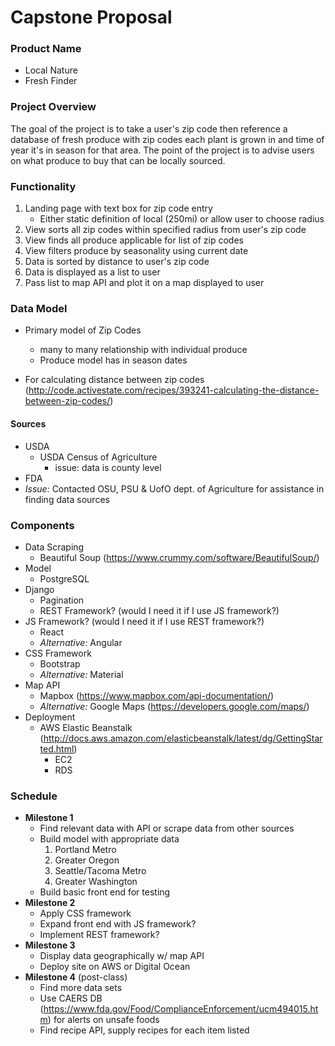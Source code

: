 Capstone Proposal
=================

### Product Name

- Local Nature
- Fresh Finder

### Project Overview

The goal of the project is to take a user's zip code then reference a database of fresh produce with zip codes each plant is grown in and time of year it's in season for that area. The point of the project is to advise users on what produce to buy that can be locally sourced.

### Functionality

1. Landing page with text box for zip code entry
    - Either static definition of local (250mi) or allow user to choose radius
2. View sorts all zip codes within specified radius from user's zip code
3. View finds all produce applicable for list of zip codes
4. View filters produce by seasonality using current date
5. Data is sorted by distance to user's zip code
6. Data is displayed as a list to user
7. Pass list to map API and plot it on a map displayed to user

### Data Model

- Primary model of Zip Codes
    - many to many relationship with individual produce
    - Produce model has in season dates
    
- For calculating distance between zip codes (http://code.activestate.com/recipes/393241-calculating-the-distance-between-zip-codes/) 

#### Sources

- USDA
    - USDA Census of Agriculture
        - issue: data is county level
- FDA
- _Issue:_ Contacted OSU, PSU & UofO dept. of Agriculture for assistance in finding data sources

### Components

- Data Scraping
    - Beautiful Soup (https://www.crummy.com/software/BeautifulSoup/)
- Model
    - PostgreSQL
- Django
    - Pagination
    - REST Framework? (would I need it if I use JS framework?)
- JS Framework? (would I need it if I use REST framework?)
    - React
    - _Alternative:_ Angular
- CSS Framework
    - Bootstrap
    - _Alternative:_ Material    
- Map API
    - Mapbox (https://www.mapbox.com/api-documentation/)
    - _Alternative:_ Google Maps (https://developers.google.com/maps/)
- Deployment 
    - AWS Elastic Beanstalk (http://docs.aws.amazon.com/elasticbeanstalk/latest/dg/GettingStarted.html)
        - EC2
        - RDS

### Schedule

- **Milestone 1**
    - Find relevant data with API or scrape data from other sources
    - Build model with appropriate data
        1. Portland Metro
        2. Greater Oregon
        3. Seattle/Tacoma Metro
        4. Greater Washington
    - Build basic front end for testing
- **Milestone 2**
    - Apply CSS framework
    - Expand front end with JS framework?
    - Implement REST framework?
- **Milestone 3**
    - Display data geographically w/ map API
    - Deploy site on AWS or Digital Ocean
- **Milestone 4** (post-class)
    - Find more data sets
    - Use CAERS DB (https://www.fda.gov/Food/ComplianceEnforcement/ucm494015.htm) for alerts on unsafe foods
    - Find recipe API, supply recipes for each item listed
